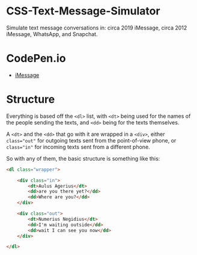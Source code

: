 # CSS-Text-Message-Simulator
Simulate text message conversations in: circa 2019 iMessage, circa 2012 iMessage, WhatsApp, and Snapchat.

# CodePen.io
* [iMessage](https://codepen.io/motaylormo/pen/ZEGOqQr)

# Structure
Everything is based off the `<dl>` list, with `<dt>` being used for the names of the people sending the texts, and `<dd>` being for the texts themselves.

A `<dt>` and the `<dd>` that go with it are wrapped in a `<div>`, either `class="out"` for outgoing texts sent from the point-of-view phone, or `class="in"` for incoming texts sent from a different phone.

So with any of them, the basic structure is something like this:

```html
<dl class="wrapper">

	<div class="in">
		<dt>Aulus Agerius</dt>
		<dd>are you there yet?</dd>
		<dd>Where are you?</dd>
	</div>

	<div class="out">
		<dt>Numerius Negidius</dt>
		<dd>I'm waiting outside</dd>
		<dd>wait I can see you now</dd>
	</div>

</dl>
```
